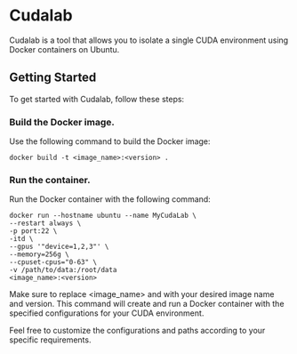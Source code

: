 # Cudalab
Cudalab is a tool that allows you to isolate a single CUDA environment using Docker containers on Ubuntu.

## Getting Started
To get started with Cudalab, follow these steps:


### Build the Docker image.
Use the following command to build the Docker image:
```
docker build -t <image_name>:<version> .
```

### Run the container.
Run the Docker container with the following command:
```
docker run --hostname ubuntu --name MyCudaLab \
--restart always \
-p port:22 \
-itd \
--gpus '"device=1,2,3"' \
--memory=256g \
--cpuset-cpus="0-63" \
-v /path/to/data:/root/data
<image_name>:<version>
```
Make sure to replace <image_name> and <version> with your desired image name and version. This command will create and run a Docker container with the specified configurations for your CUDA environment.

Feel free to customize the configurations and paths according to your specific requirements.